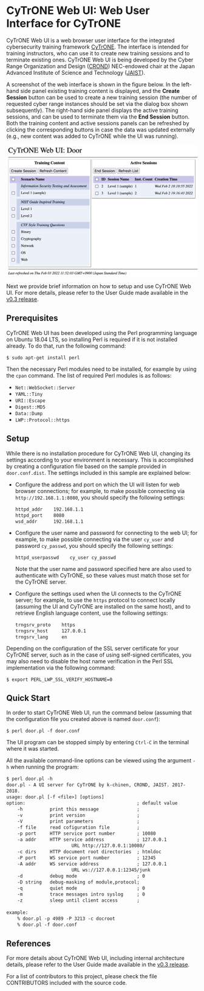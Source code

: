 # CyTrONE Web UI: Web User Interface for CyTrONE

CyTrONE Web UI is a web browser user interface for the integrated
cybersecurity training framework
[CyTrONE](https://github.com/crond-jaist/cytrone). The interface is
intended for training instructors, who can use it to create new
training sessions and to terminate existing ones. CyTrONE Web UI is
being developed by the Cyber Range Organization and Design
([CROND](https://www.jaist.ac.jp/misc/crond/index-en.html))
NEC-endowed chair at the Japan Advanced Institute of Science and
Technology ([JAIST](https://www.jaist.ac.jp/english/)).

A screenshot of the web interface is shown in the figure below. In the
left-hand side panel existing training content is displayed, and the
**Create Session** button can be used to create a new training session
(the number of requested cyber range instances should be set via the
dialog box shown subsequently). The right-hand side panel displays the
active training sessions, and can be used to terminate them via the
**End Session** button. Both the training content and active sessions
panels can be refreshed by clicking the corresponding buttons in case
the data was updated externally (e.g., new content was added to
CyTrONE while the UI was running).

![CyTrONE Web UI Screenshot](web_ui_screenshot.png)

Next we provide brief information on how to setup and use CyTrONE Web
UI. For more details, please refer to the User Guide made available in
the [v0.3
release](https://github.com/crond-jaist/cytrone-ui-web/releases/tag/v0.3).


## Prerequisites

CyTrONE Web UI has been developed using the Perl programming language
on Ubuntu 18.04 LTS, so installing Perl is required if it is not
installed already. To do that, run the following command:
```
$ sudo apt-get install perl
```

Then the necessary Perl modules need to be installed, for example by
using the `cpan` command. The list of required Perl modules is as
follows:
* `Net::WebSocket::Server`
* `YAML::Tiny`
* `URI::Escape`
* `Digest::MD5`
* `Data::Dump`
* `LWP::Protocol::https`


## Setup

While there is no installation procedure for CyTrONE Web UI, changing
its settings according to your environment is necessary. This is
accomplished by creating a configuration file based on the sample
provided in `door.conf.dist`. The settings included in this sample are
explained below:

* Configure the address and port on which the UI will listen for web
  browser connections; for example, to make possible connecting via
  `http://192.168.1.1:8080`, you should specify the following
  settings:
  ```
  httpd_addr    192.168.1.1
  httpd_port    8080
  wsd_addr      192.168.1.1
  ```

* Configure the user name and password for connecting to the web UI;
  for example, to make possible connecting via the user `cy_user` and
  password `cy_passwd`, you should specify the following settings:
  ```
  httpd_userpasswd    cy_user cy_passwd
  ```
  Note that the user name and password specified here are also used to
  authenticate with CyTrONE, so these values must match those set for
  the CyTrONE server.

* Configure the settings used when the UI connects to the CyTrONE
  server; for example, to use the `https` protocol to connect locally
  (assuming the UI and CyTrONE are installed on the same host), and
  to retrieve English language content, use the following settings:
  ```
  trngsrv_proto    https
  trngsrv_host     127.0.0.1
  trngsrv_lang     en
  ```

Depending on the configuration of the SSL server certificate for your
CyTrONE server, such as in the case of using self-signed certificates,
you may also need to disable the host name verification in the Perl
SSL implementation via the following command:
```
$ export PERL_LWP_SSL_VERIFY_HOSTNAME=0
```


## Quick Start

In order to start CyTrONE Web UI, run the command below (assuming that
the configuration file you created above is named `door.conf`):
```
$ perl door.pl -f door.conf
```

The UI program can be stopped simply by entering `Ctrl-C` in the
terminal where it was started.

All the available command-line options can be viewed using the
argument `-h` when running the program:
```
$ perl door.pl -h
door.pl - A UI server for CyTrONE by k-chinen, CROND, JAIST. 2017-2018.
usage: door.pl [-f <file>] [options]
option:                                         ; default value
    -h          print this message              ;
    -v          print version                   ;
    -V          print parameters                ;
    -f file     read cofiguration file          ;
    -p port     HTTP service port number        ; 10080
    -a addr     HTTP service address            ; 127.0.0.1
                        URL http://127.0.0.1:10080/
    -c dirs     HTTP document root directories  ; htmldoc
    -P port     WS service port number          ; 12345
    -A addr     WS service address              ; 127.0.0.1
                        URL ws://127.0.0.1:12345/junk
    -d          debug mode                      ; 0
    -D string   debug-masking of module,protocol;
    -q          quiet mode                      ; 0
    -m          trace messages intro syslog     ; 0
    -z          sleep until client access       ;

example:
    % door.pl -p 4989 -P 3213 -c docroot
    % door.pl -f door.conf
```


## References

For more details about CyTrONE Web UI, including internal architecture
details, please refer to the User Guide made available in the [v0.3
release](https://github.com/crond-jaist/cytrone-ui-web/releases/tag/v0.3).

For a list of contributors to this project, please check the file
CONTRIBUTORS included with the source code.
